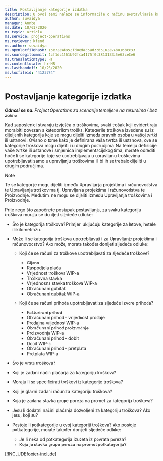 ```yaml
---
title: Postavljanje kategorije izdatka
description: U ovoj temi nalaze se informacije o načinu postavljanja kategorije troškova i dijeljene kategorije za izvješća o troškovima.
author: suvaidya
manager: Annbe
ms.date: 10/01/2020
ms.topic: article
ms.service: project-operations
ms.reviewer: kfend
ms.author: suvaidya
ms.openlocfilehash: 13e72e4b852fd0edac5ad35d5162e74b016bce33
ms.sourcegitcommit: 4cf1dc1561b92fca4175f0b3813133c5e63ce8e6
ms.translationtype: HT
ms.contentlocale: hr-HR
ms.lasthandoff: 10/28/2020
ms.locfileid: "4123774"
---
```

# <a name="set-up-expense-categories"></a>Postavljanje kategorije izdatka

_**Odnosi se na:** Project Operations za scenarije temeljene na resursima / bez zaliha_

Kad zaposlenici stvaraju izvješća o troškovima, svaki trošak koji evidentiraju mora biti povezan s kategorijom troška. Kategorije troškova izvedene su iz dijeljenih kategorija koje se mogu dijeliti između pravnih osoba u vašoj tvrtki ili ustanovi. Ovisno o tome kako je definirana vaša tvrtka ili ustanova, ove se kategorije troškova mogu dijeliti i u drugim područjima. Na temelju definicije vaše tvrtke ili ustanove i smjernica implementacijskog tima, morate odrediti hoće li se kategorije koje se upotrebljavaju u upravljanju troškovima upotrebljavati samo u upravljanju troškovima ili bi ih se trebalo dijeliti u drugim područjima.

> [!NOTE]
> Te se kategorije mogu dijeliti između Upravljanja projektima i računovodstva te Upravljanja troškovima tj. Upravljanja projektima i računovodstva te Proizvodnje. Međutim, ne mogu se dijeliti između Upravljanja troškovima i Proizvodnje.

Prije nego što započnete postupak postavljanja, za svaku kategoriju troškova moraju se donijeti sljedeće odluke:

- Što je kategorija troškova? Primjeri uključuju kategorije za letove, hotele ili kilometražu.
- Može li se kategorija troškova upotrebljavati i za Upravljanje projektima i računovodstvo? Ako može, morate također donijeti sljedeće odluke:

    - Koji će se računi za troškove upotrebljavati za sljedeće troškove?

        - Cijena
        - Raspodjela plaća
        - Vrijednost troškova WIP-a
        - Troškovna stavka
        - Vrijednosna stavka troškova WIP-a
        - Obračunani gubitak
        - Obračunani gubitak WIP-a

    - Koji će se računi prihoda upotrebljavati za sljedeće izvore prihoda?

        - Fakturirani prihod
        - Obračunani prihod – vrijednost prodaje
        - Prodajna vrijednost WIP-a
        - Obračunani prihod proizvodnje
        - Proizvodnja WIP-a
        - Obračunani prihod – dobit
        - Dobit WIP-a
        - Obračunani prihod – pretplata
        - Pretplata WIP-a

- Što je vrsta troškova?
- Koji je zadani način plaćanja za kategoriju troškova?
- Moraju li se specificirati troškovi iz kategorije troškova?
- Koji je glavni zadani račun za kategoriju troškova?
- Koja je zadana stavka grupe poreza na promet za kategoriju troškova?
- Jesu li dodatni načini plaćanja dozvoljeni za kategoriju troškova? Ako jesu, koji su?
- Postoje li potkategorije u ovoj kategoriji troškova? Ako postoje potkategorije, morate također donijeti sljedeće odluke:

    - Je li neka od potkategorija izuzeta iz povrata poreza?
    - Koja je stavka grupe poreza na promet potkategorija?


[!INCLUDE[footer-include](../includes/footer-banner.md)]